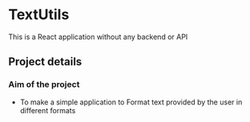 # TextUtils
This is a React application without any backend or API

## Project details
### Aim of the project
- To make a simple application to Format text provided by the user in different formats
